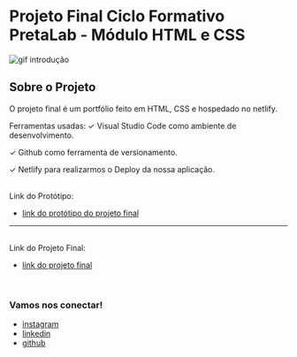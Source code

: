 # Projeto Final Ciclo Formativo PretaLab - Módulo HTML e CSS

![gif introdução](https://i.giphy.com/media/WPOXzVulDbJwk/giphy.webp)

## Sobre o Projeto
O projeto final é um portfólio feito em HTML, CSS e hospedado no netlify.

Ferramentas usadas:
✓	Visual Studio Code como ambiente de desenvolvimento.

✓	Github como ferramenta de versionamento.

✓	Netlify para realizarmos o Deploy da nossa aplicação.

<br>
Link do Protótipo:

- [link do protótipo do projeto final](https://www.figma.com/file/dykEV9jRKyK7K83CQ74zfP/Portfolio-Ciclo-Formativo-II---M%C3%B3dulo-I?node-id=0%3A1)

---
<br>
Link do Projeto Final:

- [link do projeto final](https://thais-curriculo.netlify.app/)
<br>

### Vamos nos conectar!

- [instagram](https://www.instagram.com/soutfsantos)
- [linkedin](https://www.linkedin.com/in/thaisferreirasantos/)
- [github](https://github.com/thferreirasa)

<br>